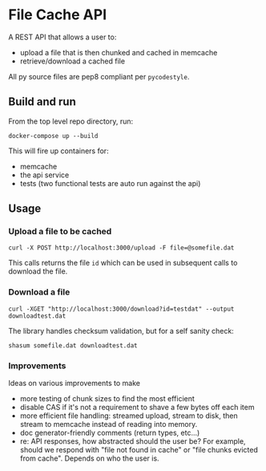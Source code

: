 # File Cache API

A REST API that allows a user to:

- upload a file that is then chunked and cached in memcache
- retrieve/download a cached file

All py source files are pep8 compliant per `pycodestyle`.

## Build and run

From the top level repo directory, run:

```
docker-compose up --build
```

This will fire up containers for:
- memcache
- the api service
- tests (two functional tests are auto run against the api)

## Usage

### Upload a file to be cached

```
curl -X POST http://localhost:3000/upload -F file=@somefile.dat
```

This calls returns the file `id` which can be used in subsequent calls to download the file. 

### Download a file

```
curl -XGET "http://localhost:3000/download?id=testdat" --output downloadtest.dat
```

The library handles checksum validation, but for a self sanity check:

```
shasum somefile.dat downloadtest.dat
```

### Improvements
Ideas on various improvements to make

- more testing of chunk sizes to find the most efficient
- disable CAS if it's not a requirement to shave a few bytes off each item
- more efficient file handling: streamed upload, stream to disk, then stream to memcache instead of reading into memory.
- doc generator-friendly comments (return types, etc...)
- re: API responses, how abstracted should the user be? For example, should we respond with "file not found in cache" or "file chunks evicted from cache". Depends on who the user is.

